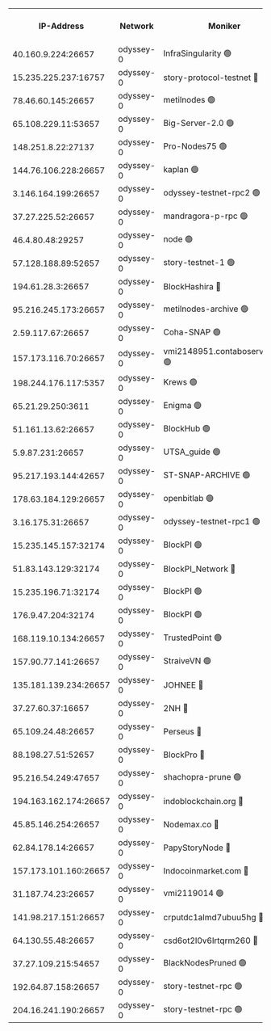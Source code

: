 


<table><tr><th>IP-Address</th><th>Network</th><th>Moniker</th><th>Latest Block Height</th><th>Earliest Block Height</th><th>Catching Up</th><th>Tx Index</th><th>Voting Power</th><th>Version</th><th>Scan Time</th></tr><tr><td>40.160.9.224:26657</td><td>odyssey-0</td><td>InfraSingularity 🟢</td><td>2032175</td><td>1</td><td>False</td><td>off</td><td>0</td><td>0.38.9</td><td>2025-01-16T14:16:56.511352348UTC</td></tr><tr><td>15.235.225.237:16757</td><td>odyssey-0</td><td>story-protocol-testnet 🔴</td><td>2032178</td><td>1</td><td>False</td><td>off</td><td>3391200007</td><td>0.38.9</td><td>2025-01-16T14:17:08.846732641UTC</td></tr><tr><td>78.46.60.145:26657</td><td>odyssey-0</td><td>metilnodes 🟢</td><td>2032183</td><td>1</td><td>False</td><td>off</td><td>0</td><td>0.38.9</td><td>2025-01-16T14:17:27.346033065UTC</td></tr><tr><td>65.108.229.11:53657</td><td>odyssey-0</td><td>Big-Server-2.0 🟢</td><td>2032184</td><td>1</td><td>False</td><td>off</td><td>0</td><td>0.38.9</td><td>2025-01-16T14:17:30.947123493UTC</td></tr><tr><td>148.251.8.22:27137</td><td>odyssey-0</td><td>Pro-Nodes75 🟢</td><td>2032185</td><td>1</td><td>False</td><td>on</td><td>0</td><td>0.38.9</td><td>2025-01-16T14:17:36.210172232UTC</td></tr><tr><td>144.76.106.228:26657</td><td>odyssey-0</td><td>kaplan 🟢</td><td>2032190</td><td>1</td><td>False</td><td>off</td><td>0</td><td>0.38.9</td><td>2025-01-16T14:17:54.526707471UTC</td></tr><tr><td>3.146.164.199:26657</td><td>odyssey-0</td><td>odyssey-testnet-rpc2 🟢</td><td>2032190</td><td>1</td><td>False</td><td>off</td><td>0</td><td>0.38.9</td><td>2025-01-16T14:17:55.249572444UTC</td></tr><tr><td>37.27.225.52:26657</td><td>odyssey-0</td><td>mandragora-p-rpc 🟢</td><td>2032191</td><td>1</td><td>False</td><td>on</td><td>0</td><td>0.38.12</td><td>2025-01-16T14:17:57.671662388UTC</td></tr><tr><td>46.4.80.48:29257</td><td>odyssey-0</td><td>node 🟢</td><td>2032193</td><td>1</td><td>False</td><td>on</td><td>0</td><td>0.38.9</td><td>2025-01-16T14:18:03.415779800UTC</td></tr><tr><td>57.128.188.89:52657</td><td>odyssey-0</td><td>story-testnet-1 🟢</td><td>2032194</td><td>1</td><td>False</td><td>off</td><td>0</td><td>0.38.9</td><td>2025-01-16T14:18:10.395509223UTC</td></tr><tr><td>194.61.28.3:26657</td><td>odyssey-0</td><td>BlockHashira 🔴</td><td>2032195</td><td>1</td><td>False</td><td>off</td><td>3568418000</td><td>0.38.9</td><td>2025-01-16T14:18:13.223849477UTC</td></tr><tr><td>95.216.245.173:26657</td><td>odyssey-0</td><td>metilnodes-archive 🟢</td><td>2032198</td><td>1</td><td>False</td><td>on</td><td>0</td><td>0.38.9</td><td>2025-01-16T14:18:22.641092365UTC</td></tr><tr><td>2.59.117.67:26657</td><td>odyssey-0</td><td>Coha-SNAP 🟢</td><td>2032199</td><td>1</td><td>False</td><td>off</td><td>0</td><td>0.38.9</td><td>2025-01-16T14:18:29.234225826UTC</td></tr><tr><td>157.173.116.70:26657</td><td>odyssey-0</td><td>vmi2148951.contaboserver.net 🟢</td><td>2032201</td><td>1</td><td>False</td><td>off</td><td>0</td><td>0.38.9</td><td>2025-01-16T14:18:39.929822800UTC</td></tr><tr><td>198.244.176.117:5357</td><td>odyssey-0</td><td>Krews 🟢</td><td>2032203</td><td>1</td><td>False</td><td>off</td><td>0</td><td>0.38.9</td><td>2025-01-16T14:18:46.491517516UTC</td></tr><tr><td>65.21.29.250:3611</td><td>odyssey-0</td><td>Enigma 🟢</td><td>2032207</td><td>1</td><td>False</td><td>on</td><td>0</td><td>0.38.9</td><td>2025-01-16T14:19:03.389414518UTC</td></tr><tr><td>51.161.13.62:26657</td><td>odyssey-0</td><td>BlockHub 🟢</td><td>2032212</td><td>1</td><td>False</td><td>off</td><td>0</td><td>0.38.9</td><td>2025-01-16T14:19:21.211318896UTC</td></tr><tr><td>5.9.87.231:26657</td><td>odyssey-0</td><td>UTSA_guide 🟢</td><td>2032212</td><td>1</td><td>False</td><td>on</td><td>0</td><td>0.38.9</td><td>2025-01-16T14:19:24.476298295UTC</td></tr><tr><td>95.217.193.144:42657</td><td>odyssey-0</td><td>ST-SNAP-ARCHIVE 🟢</td><td>2032216</td><td>1</td><td>False</td><td>on</td><td>0</td><td>0.38.9</td><td>2025-01-16T14:19:36.833199093UTC</td></tr><tr><td>178.63.184.129:26657</td><td>odyssey-0</td><td>openbitlab 🟢</td><td>2032220</td><td>1</td><td>False</td><td>on</td><td>0</td><td>0.38.9</td><td>2025-01-16T14:19:51.423678760UTC</td></tr><tr><td>3.16.175.31:26657</td><td>odyssey-0</td><td>odyssey-testnet-rpc1 🟢</td><td>2032222</td><td>1</td><td>False</td><td>off</td><td>0</td><td>0.38.9</td><td>2025-01-16T14:19:58.558502322UTC</td></tr><tr><td>15.235.145.157:32174</td><td>odyssey-0</td><td>BlockPI 🟢</td><td>2032178</td><td>109001</td><td>False</td><td>off</td><td>0</td><td>0.38.9</td><td>2025-01-16T14:17:10.324821269UTC</td></tr><tr><td>51.83.143.129:32174</td><td>odyssey-0</td><td>BlockPI_Network 🔴</td><td>2032192</td><td>109001</td><td>False</td><td>off</td><td>3903276013</td><td>0.38.9</td><td>2025-01-16T14:18:02.167332006UTC</td></tr><tr><td>15.235.196.71:32174</td><td>odyssey-0</td><td>BlockPI 🟢</td><td>2032206</td><td>109001</td><td>False</td><td>off</td><td>0</td><td>0.38.9</td><td>2025-01-16T14:19:00.197486979UTC</td></tr><tr><td>176.9.47.204:32174</td><td>odyssey-0</td><td>BlockPI 🟢</td><td>2032210</td><td>109001</td><td>False</td><td>off</td><td>0</td><td>0.38.9</td><td>2025-01-16T14:19:14.980727181UTC</td></tr><tr><td>168.119.10.134:26657</td><td>odyssey-0</td><td>TrustedPoint 🟢</td><td>2032221</td><td>339001</td><td>False</td><td>off</td><td>0</td><td>0.38.9</td><td>2025-01-16T14:19:55.796560362UTC</td></tr><tr><td>157.90.77.141:26657</td><td>odyssey-0</td><td>StraiveVN 🟢</td><td>2032192</td><td>342001</td><td>False</td><td>off</td><td>0</td><td>0.38.9</td><td>2025-01-16T14:18:03.074004302UTC</td></tr><tr><td>135.181.139.234:26657</td><td>odyssey-0</td><td>JOHNEE 🔴</td><td>2032211</td><td>351001</td><td>False</td><td>on</td><td>3316449000</td><td>0.38.9</td><td>2025-01-16T14:19:18.497689810UTC</td></tr><tr><td>37.27.60.37:16657</td><td>odyssey-0</td><td>2NH 🔴</td><td>2032205</td><td>395001</td><td>False</td><td>off</td><td>4140804052</td><td>0.38.9</td><td>2025-01-16T14:18:55.016096599UTC</td></tr><tr><td>65.109.24.48:26657</td><td>odyssey-0</td><td>Perseus 🔴</td><td>2032207</td><td>431001</td><td>False</td><td>off</td><td>24943000</td><td>0.38.9</td><td>2025-01-16T14:19:03.737244499UTC</td></tr><tr><td>88.198.27.51:52657</td><td>odyssey-0</td><td>BlockPro 🔴</td><td>2032178</td><td>507001</td><td>False</td><td>off</td><td>3220192111</td><td>0.38.9</td><td>2025-01-16T14:17:10.974085863UTC</td></tr><tr><td>95.216.54.249:47657</td><td>odyssey-0</td><td>shachopra-prune 🟢</td><td>2032210</td><td>531001</td><td>False</td><td>off</td><td>0</td><td>0.38.9</td><td>2025-01-16T14:19:12.255609925UTC</td></tr><tr><td>194.163.162.174:26657</td><td>odyssey-0</td><td>indoblockchain.org 🔴</td><td>2032175</td><td>1023001</td><td>False</td><td>off</td><td>3864325583</td><td>0.38.9</td><td>2025-01-16T14:16:57.591997524UTC</td></tr><tr><td>45.85.146.254:26657</td><td>odyssey-0</td><td>Nodemax.co 🔴</td><td>2032178</td><td>1023001</td><td>False</td><td>off</td><td>3788549800</td><td>0.38.9</td><td>2025-01-16T14:17:09.248058552UTC</td></tr><tr><td>62.84.178.14:26657</td><td>odyssey-0</td><td>PapyStoryNode 🔴</td><td>2032210</td><td>1023001</td><td>False</td><td>off</td><td>3822304008</td><td>0.38.9</td><td>2025-01-16T14:19:15.349178150UTC</td></tr><tr><td>157.173.101.160:26657</td><td>odyssey-0</td><td>Indocoinmarket.com 🔴</td><td>2032214</td><td>1023001</td><td>False</td><td>off</td><td>3348229577</td><td>0.38.9</td><td>2025-01-16T14:19:29.894117665UTC</td></tr><tr><td>31.187.74.23:26657</td><td>odyssey-0</td><td>vmi2119014 🟢</td><td>1180904</td><td>1140001</td><td>False</td><td>off</td><td>0</td><td>0.38.9</td><td>2025-01-16T14:19:14.691824340UTC</td></tr><tr><td>141.98.217.151:26657</td><td>odyssey-0</td><td>crputdc1almd7ubuu5hg 🔴</td><td>2032195</td><td>1146001</td><td>False</td><td>off</td><td>4308113006</td><td>0.38.9</td><td>2025-01-16T14:18:10.833004120UTC</td></tr><tr><td>64.130.55.48:26657</td><td>odyssey-0</td><td>csd6ot2l0v6lrtqrm260 🔴</td><td>2032186</td><td>1149001</td><td>False</td><td>off</td><td>4106342000</td><td>0.38.9</td><td>2025-01-16T14:17:36.527236620UTC</td></tr><tr><td>37.27.109.215:54657</td><td>odyssey-0</td><td>BlackNodesPruned 🟢</td><td>2032184</td><td>1163001</td><td>False</td><td>on</td><td>0</td><td>0.38.9</td><td>2025-01-16T14:17:29.740168360UTC</td></tr><tr><td>192.64.87.158:26657</td><td>odyssey-0</td><td>story-testnet-rpc 🟢</td><td>2032192</td><td>1629001</td><td>False</td><td>off</td><td>0</td><td>0.38.9</td><td>2025-01-16T14:18:02.802621586UTC</td></tr><tr><td>204.16.241.190:26657</td><td>odyssey-0</td><td>story-testnet-rpc 🟢</td><td>2032211</td><td>1629001</td><td>False</td><td>off</td><td>0</td><td>0.38.9</td><td>2025-01-16T14:19:16.007686181UTC</td></tr></table>